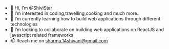 - 👋 Hi, I’m @ShiviStar
- 👀 I’m interested in coding,travelling,cooking and much more.. 
- 🌱 I’m currently learning how to build web applications through different technologies
- 💞️ I’m looking to collaborate on building web applications on ReactJS and javascript related frameworks
- 📫 Reach me on sharma.14shivani@gmail.com

<!---
ShiviStar/ShiviStar is a ✨ special ✨ repository because its `README.md` (this file) appears on your GitHub profile.
You can click the Preview link to take a look at your changes.
--->
